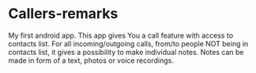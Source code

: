 # Callers-remarks
My first android app. This app gives You a call feature with access to contacts list. For all incoming/outgoing calls, from/to people NOT being in contacts list, it gives a possibility to make individual notes. Notes can be made in form of a text, photos or voice recordings.

